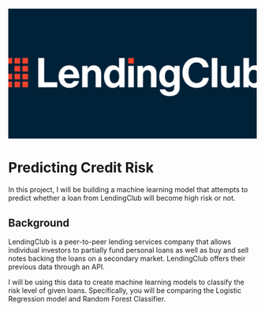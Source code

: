 ![LendingClub](images/Lending-club.png)

# Predicting Credit Risk

In this project, I will be building a machine learning model that attempts to predict whether a loan from LendingClub will become high risk or not. 

## Background

LendingClub is a peer-to-peer lending services company that allows individual investors to partially fund personal loans as well as buy and sell notes backing the loans on a secondary market. LendingClub offers their previous data through an API.

I will be using this data to create machine learning models to classify the risk level of given loans. Specifically, you will be comparing the Logistic Regression model and Random Forest Classifier.
